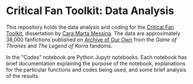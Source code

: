 # Critical Fan Toolkit: Data Analysis
This repository holds the data analysis and coding for the [Critical Fan Toolkit](http://criticalfantoolkit.org/), dissertation by [Cara Marta Messina](https://caramartamessina.com/). The data are approximately 38,000 fanfictions published on [Archive of Our Own](https://archiveofourown.org/) from the *Game of Thrones* and *The Legend of Korra* fandoms. 

In the "Codes" notebook are Python Jupytr notebooks. Each notebook has brief documentation explaining the purpose of the notebook, explanations for the particular functions and codes being used, and some brief analysis of the results. 
